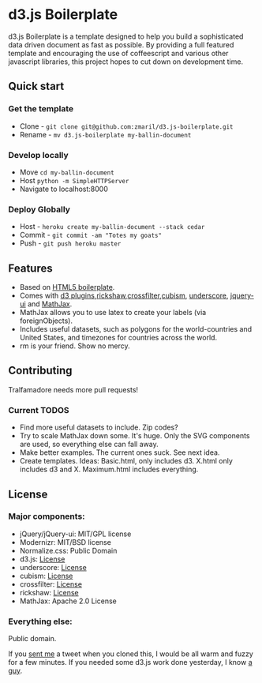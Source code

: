 # d3.js Boilerplate

d3.js Boilerplate is a template designed to help you build a
sophisticated data driven document as fast as possible. By providing a
full featured template and encouraging the use of coffeescript and
various other javascript libraries, this project hopes to cut down on
development time. 

## Quick start

### Get the template
* Clone - `git clone git@github.com:zmaril/d3.js-boilerplate.git`
* Rename - `mv d3.js-boilerplate my-ballin-document`

### Develop locally
* Move `cd my-ballin-document`
* Host `python -m SimpleHTTPServer`
* Navigate to localhost:8000

### Deploy Globally 
* Host - `heroku create my-ballin-document --stack cedar`
* Commit - `git commit -am "Totes my goats"`
* Push - `git push heroku master`

## Features

* Based on [HTML5 boilerplate](http://github.com/h5bp/html5-boilerplate). 
* Comes with [d3 plugins](https://github.com/d3/d3-plugins),[rickshaw](http://code.shutterstock.com/rickshaw/),[crossfilter](http://square.github.com/crossfilter/),[cubism](http://square.github.com/cubism/), [underscore](http://underscorejs.org/), [jquery-ui](http://jqueryui.com/) and [MathJax](http://www.mathjax.org/). 
* MathJax allows you to use latex to create your labels (via
  foreignObjects). 
* Includes useful datasets, such as polygons for the world-countries
  and United States, and timezones for countries across the world. 
* rm is your friend. Show no mercy.

## Contributing

Tralfamadore needs more pull requests! 

### Current TODOS
* Find more useful datasets to include. Zip codes?
* Try to scale MathJax down some. It's huge. Only the SVG components are used, so
  everything else can fall away. 
* Make better examples. The current ones suck. See next idea. 
* Create templates. Ideas: Basic.html, only includes d3. X.html only
  includes d3 and X. Maximum.html includes everything. 

## License

### Major components:

* jQuery/jQuery-ui: MIT/GPL license
* Modernizr: MIT/BSD license
* Normalize.css: Public Domain
* d3.js: [License](https://github.com/mbostock/d3/blob/master/LICENSE)
* underscore: [License](https://github.com/documentcloud/underscore/blob/master/LICENSE)
* cubism: [License](https://github.com/square/cubism/blob/master/LICENSE)
* crossfilter: [License](https://github.com/square/crossfilter/blob/master/LICENSE)
* rickshaw: [License](https://github.com/shutterstock/rickshaw#license)
* MathJax: Apache 2.0 License

### Everything else:

Public domain. 

If you [sent me](https://twitter.com/#!/ZackMaril) a
tweet when you cloned this, I would be all warm and fuzzy for a few
minutes. If you needed some d3.js work done yesterday, I know [a guy](https://www.odesk.com/users/~~80bea7ba2750c34b). 
